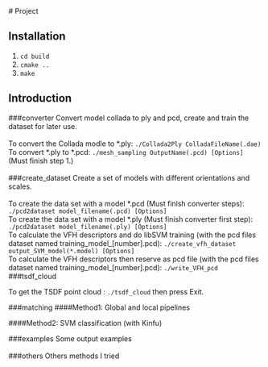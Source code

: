 <snippet>
  <content>
# Project


## Installation
1. `cd build`
2. `cmake ..`
3. `make`

## Introduction
###converter
Convert model collada to ply and pcd, create and train the dataset for later use.</br>
</br>
To convert the Collada modle to *.ply: `./Collada2Ply ColladaFileName(.dae)`</br>
To convert *.ply to *.pcd: `./mesh_sampling OutputName(.pcd) [Options]` (Must finish step 1.)</br>
</br>
###create_dataset
Create a set of models with different orientations and scales.</br>
</br>
To create the data set with a model *.pcd (Must finish converter steps): `./pcd2dataset model_filename(.pcd) [Options]`</br>
To create the data set with a model *.ply (Must finish converter first step): `./pcd2dataset model_filename(.ply) [Options]`</br>
To calculate the VFH descriptors and do libSVM training (with the pcd files dataset named training_model_[number].pcd): `./create_vfh_dataset output_SVM_model(*.model) [Options]`</br>
To calculate the VFH descriptors then reserve as pcd file (with the pcd files dataset named training_model_[number].pcd):   `./write_VFH_pcd`</br>
###tsdf_cloud

To get the TSDF point cloud :  `./tsdf_cloud` then press Exit.     

###matching
####Method1: Global and local pipelines

     
####Method2: SVM classification (with Kinfu)

###examples
Some output examples</br>
</br> 
###others
Others methods I tried</br>
</br>
  </content>
</snippet>
